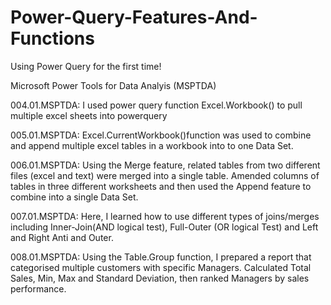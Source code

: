 # Power-Query-Features-And-Functions

Using Power Query for the first time!

Microsoft Power Tools for Data Analyis (MSPTDA)

004.01.MSPTDA: I used power query function Excel.Workbook() to pull multiple excel sheets into powerquery

005.01.MSPTDA: Excel.CurrentWorkbook()function was used to combine and append multiple excel tables in a workbook into to one Data Set.

006.01.MSPTDA: Using the Merge feature, related tables from two different files (excel and text) were merged into a single table. Amended columns of tables in three different worksheets and then used the Append feature to combine into a single Data Set.

007.01.MSPTDA: Here, I learned how to use different types of joins/merges including Inner-Join(AND logical test), Full-Outer (OR logical Test) and Left and Right Anti and Outer.

008.01.MSPTDA: Using the Table.Group function, I prepared a report that categorised multiple customers with specific Managers. Calculated Total Sales, Min, Max and Standard Deviation, then ranked Managers by sales performance.
